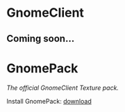 # GnomeClient

## Coming soon...


# GnomePack

_The official GnomeClient Texture pack._

Install GnomePack: [download](http://download2260.mediafire.com/k8b51zzdyv3g/1dql21ovq6i3njk/GnomePack.zip)
